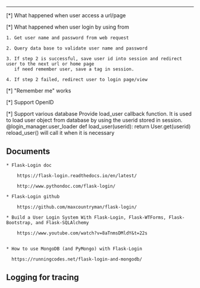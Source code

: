 
---------------
[*] What happened when user access a url/page


[*] What happened when user login by using from
    
    1. Get user name and password from web request
    
    2. Query data base to validate user name and password
    
    3. If step 2 is successful, save user id into session and redirect user to the next url or home page
       if need remember user, save a tag in session.
       
    4. If step 2 failed, redirect user to login page/view
    

[*] "Remember me" works

[*] Support OpenID

[*] Support various database
    Provide load_user callback function.
    It is used to load user object from database by using the userid stored in session.
    @login_manager.user_loader
    def load_user(userid):
        return User.get(userid)
    reload_user() will call it when it is necessary

Documents
---------------
    * Flask-Login doc
        
        https://flask-login.readthedocs.io/en/latest/
    
        http://www.pythondoc.com/flask-login/
    
    * Flask-Login github
    
        https://github.com/maxcountryman/flask-login/
    
    * Build a User Login System With Flask-Login, Flask-WTForms, Flask-Bootstrap, and Flask-SQLAlchemy
        
        https://www.youtube.com/watch?v=8aTnmsDMldY&t=22s


    * How to use MongoDB (and PyMongo) with Flask-Login
      
      https://runningcodes.net/flask-login-and-mongodb/


Logging for tracing
---------------
